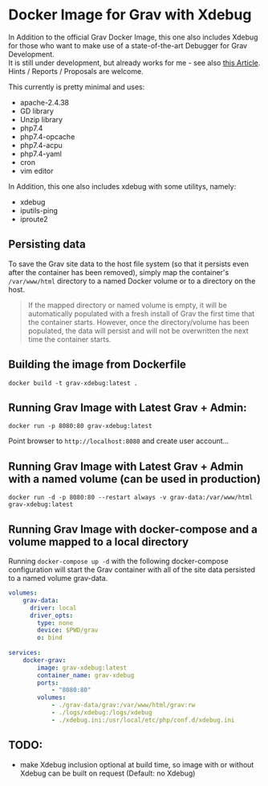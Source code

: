 # Docker Image for Grav with Xdebug

In Addition to the official Grav Docker Image, this one also includes Xdebug for those who want to make use of a state-of-the-art Debugger for Grav Development.  
It is still under development, but already works for me - see also [this Article](https://hoernerfranzracing.de/werner/kde-linux-web/tips-and-tricks/docker-grav-xdebug).  
Hints / Reports / Proposals are welcome.

This currently is pretty minimal and uses:

* apache-2.4.38
* GD library
* Unzip library
* php7.4
* php7.4-opcache
* php7.4-acpu
* php7.4-yaml
* cron
* vim editor

In Addition, this one also includes xdebug with some utilitys, namely:

* xdebug
* iputils-ping
* iproute2

## Persisting data

To save the Grav site data to the host file system (so that it persists even after the container has been removed), simply map the container's `/var/www/html` directory to a named Docker volume or to a directory on the host.

> If the mapped directory or named volume is empty, it will be automatically populated with a fresh install of Grav the first time that the container starts. However, once the directory/volume has been populated, the data will persist and will not be overwritten the next time the container starts.

## Building the image from Dockerfile

```
docker build -t grav-xdebug:latest .
```

## Running Grav Image with Latest Grav + Admin:

```
docker run -p 8080:80 grav-xdebug:latest
```

Point browser to `http://localhost:8080` and create user account...

## Running Grav Image with Latest Grav + Admin with a named volume (can be used in production)

```
docker run -d -p 8080:80 --restart always -v grav-data:/var/www/html grav-xdebug:latest
```

## Running Grav Image with docker-compose and a volume mapped to a local directory

Running `docker-compose up -d` with the following docker-compose configuration will start the Grav container with all of the site data persisted to a named volume grav-data.

```.yml
volumes:
    grav-data:
      driver: local
      driver_opts:
        type: none
        device: $PWD/grav
        o: bind
  
services:
    docker-grav:
        image: grav-xdebug:latest
        container_name: grav-xdebug
        ports:
            - "8080:80"
        volumes:
            - ./grav-data/grav:/var/www/html/grav:rw
            - ./logs/xdebug:/logs/xdebug
            - ./xdebug.ini:/usr/local/etc/php/conf.d/xdebug.ini
```

## TODO:
- make Xdebug inclusion optional at build time, so image with or without Xdebug can be built on request (Default: no Xdebug)

